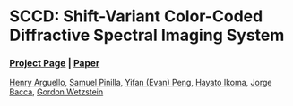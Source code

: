 # SCCD: Shift-Variant Color-Coded Diffractive Spectral Imaging System

### [Project Page](https://jorgebaccauis.github.io/) | [Paper](https://www.osapublishing.org/optica/fulltext.cfm?uri=optica-8-11-1424&id=464500)

[Henry Arguello](https://scholar.google.com/citations?hl=es&user=R7gjbGIAAAAJ), [Samuel Pinilla](https://scholar.google.com/citations?hl=es&user=yGayy7sAAAAJ), [Yifan (Evan) Peng](http://stanford.edu/~evanpeng/), [Hayato Ikoma](https://scholar.google.com/citations?hl=es&user=ls53M1kAAAAJ), [Jorge Bacca](https://scholar.google.com/citations?hl=es&user=I5f1HjEAAAAJ), [Gordon Wetzstein](http://stanford.edu/~gordonwz/)
